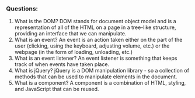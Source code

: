 ### Questions:
1. What is the DOM?
DOM stands for document object model and is a representation of all of the HTML on a page in a tree-like structure, providing an interface that we can manipulate.
2. What is an event?
An event is an action taken either on the part of the user (clicking, using the keyboard, adjusting volume, etc.) or the webpage (in the form of loading, unloading, etc.)
3. What is an event listener?
An event listener is something that keeps track of when events have taken place.
4. What is jQuery?
jQuery is a DOM manipulation library - so a collection of methods that can be used to manipulate elements in the document.
5. What is a component? 
A component is a combination of HTML, styling, and JavaScript that can be reused.